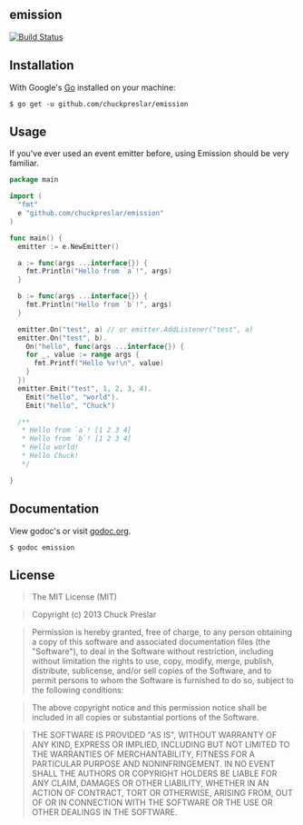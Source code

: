 emission
--------

[![Build Status](https://drone.io/github.com/chuckpreslar/emission/status.png)](https://drone.io/github.com/chuckpreslar/emission/latest)

## Installation

With Google's [Go](http://www.golang.org) installed on your machine:

    $ go get -u github.com/chuckpreslar/emission

## Usage

If you've ever used an event emitter before, using Emission should be very familiar.

```go
package main

import (
  "fmt"
  e "github.com/chuckpreslar/emission"
)

func main() {
  emitter := e.NewEmitter()

  a := func(args ...interface{}) {
    fmt.Println("Hello from `a`!", args)
  }

  b := func(args ...interface{}) {
    fmt.Println("Hello from `b`!", args)
  }

  emitter.On("test", a) // or emitter.AddListener("test", a)
  emitter.On("test", b).
    On("hello", func(args ...interface{}) {
    for _, value := range args {
      fmt.Printf("Hello %v!\n", value)
    }
  })
  emitter.Emit("test", 1, 2, 3, 4).
    Emit("hello", "world").
    Emit("hello", "Chuck")

  /**
   * Hello from `a`! [1 2 3 4]
   * Hello from `b`! [1 2 3 4]
   * Hello world!
   * Hello Chuck!
   */

}

```

## Documentation

View godoc's or visit [godoc.org](http://godoc.org/github.com/chuckpreslar/emission).

    $ godoc emission
    
## License

> The MIT License (MIT)

> Copyright (c) 2013 Chuck Preslar

> Permission is hereby granted, free of charge, to any person obtaining a copy
> of this software and associated documentation files (the "Software"), to deal
> in the Software without restriction, including without limitation the rights
> to use, copy, modify, merge, publish, distribute, sublicense, and/or sell
> copies of the Software, and to permit persons to whom the Software is
> furnished to do so, subject to the following conditions:

> The above copyright notice and this permission notice shall be included in
> all copies or substantial portions of the Software.

> THE SOFTWARE IS PROVIDED "AS IS", WITHOUT WARRANTY OF ANY KIND, EXPRESS OR
> IMPLIED, INCLUDING BUT NOT LIMITED TO THE WARRANTIES OF MERCHANTABILITY,
> FITNESS FOR A PARTICULAR PURPOSE AND NONINFRINGEMENT. IN NO EVENT SHALL THE
> AUTHORS OR COPYRIGHT HOLDERS BE LIABLE FOR ANY CLAIM, DAMAGES OR OTHER
> LIABILITY, WHETHER IN AN ACTION OF CONTRACT, TORT OR OTHERWISE, ARISING FROM,
> OUT OF OR IN CONNECTION WITH THE SOFTWARE OR THE USE OR OTHER DEALINGS IN
> THE SOFTWARE.

